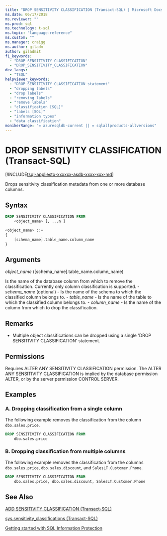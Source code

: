 ```yaml
---
title: "DROP SENSITIVITY CLASSIFICATION (Transact-SQL) | Microsoft Docs"
ms.date: 06/17/2018
ms.reviewer: ""
ms.prod: sql
ms.technology: t-sql
ms.topic: "language-reference"
ms.custom: ""
ms.manager: craigg
ms.author: giladm
author: giladmit
f1_keywords:
  - "DROP SENSITIVITY CLASSIFICATION"
  - "DROP_SENSITIVITY_CLASSIFICATION"
dev_langs:
  - "TSQL"
helpviewer_keywords:
  - "DROP SENSITIVITY CLASSIFICATION statement"
  - "dropping labels"
  - "drop labels"
  - "removing labels"
  - "remove labels"
  - "classification [SQL]"
  - "labels [SQL]"
  - "information types"
  - "data classification"
monikerRange: "= azuresqldb-current || = sqlallproducts-allversions"
---
```

# DROP SENSITIVITY CLASSIFICATION (Transact-SQL)
[!INCLUDE[tsql-appliesto-xxxxxx-asdb-xxxx-xxx-md](../../includes/tsql-appliesto-xxxxxx-asdb-xxxx-xxx-md.md)]

Drops sensitivity classification metadata from one or more database columns.

## Syntax

```sql
DROP SENSITIVITY CLASSIFICATION FROM
    <object_name> [, ...n ]

<object_name> ::=
{
    [schema_name].table_name.column_name
}
```  

## Arguments  

*object_name* ([schema_name].table_name.column_name)

Is the name of the database column from which to remove the classification. Currently only column classification is supported.
    - *schema_name* (optional) - Is the name of the schema to which the classified column belongs to.
    - *table_name* - Is the name of the table to which the classified column belongs to.
    - *column_name* - Is the name of the column from which to drop the classification.

## Remarks  

- Multiple object classifications can be dropped using a single 'DROP SENSITIVITY CLASSIFICATION' statement.

## Permissions  

Requires ALTER ANY SENSITIVITY CLASSIFICATION permission. The ALTER ANY SENSITIVITY CLASSIFICATION is implied by the database permission ALTER, or by the server permission CONTROL SERVER.


## Examples  


### A. Dropping classification from a single column

The following example removes the classification from the column `dbo.sales.price`.  

```sql
DROP SENSITIVITY CLASSIFICATION FROM
    dbo.sales.price
```

### B. Dropping classification from multiple columns

The following example removes the classification from the columns `dbo.sales.price`, `dbo.sales.discount`, and `SalesLT.Customer.Phone`.  

```sql
DROP SENSITIVITY CLASSIFICATION FROM
    dbo.sales.price, dbo.sales.discount, SalesLT.Customer.Phone  
```

## See Also  

[ADD SENSITIVITY CLASSIFICATION (Transact-SQL)](../../t-sql/statements/add-sensitivity-classification-transact-sql.md)

[sys.sensitivity_classifications (Transact-SQL)](../../relational-databases/system-catalog-views/sys-sensitivity-classifications-transact-sql.md)

[Getting started with SQL Information Protection](https://aka.ms/sqlip)
